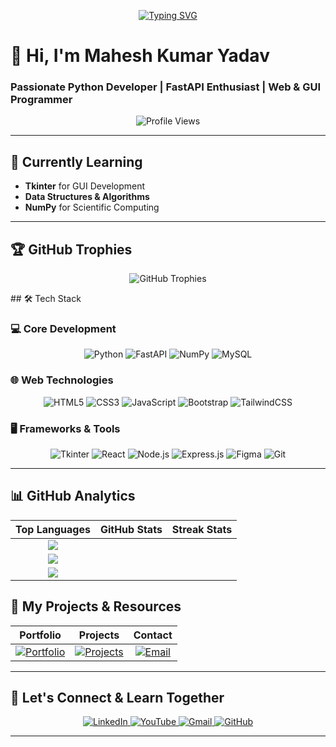 <div align="center">
  
  [![Typing SVG](https://readme-typing-svg.herokuapp.com?font=Fira+Code&size=14&pause=1000&color=00F7B0&center=true&vCenter=true&width=435&lines=Exploring+new+technologies+everyday;Turning+ideas+into+functional+code;Open+to+collaborations+%26+learning+opportunities)](https://git.io/typing-svg)
  
</div>


# 💫 Hi, I'm Mahesh Kumar Yadav  
### Passionate Python Developer | FastAPI Enthusiast | Web & GUI Programmer  

<p align="center">
  <img src="https://komarev.com/ghpvc/?username=mahesh0842&label=Profile%20views&color=0e75b6&style=flat" alt="Profile Views" />
</p>

---

## 🌱 Currently Learning  
- **Tkinter** for GUI Development  
- **Data Structures & Algorithms**  
- **NumPy** for Scientific Computing  

---
## 🏆 GitHub Trophies  
<p align="center">
  <img src="https://github-profile-trophy.vercel.app/?username=mahesh0842&theme=radical&margin-w=5&no-frame=true&rank=SECRET,SSS,SS,S,AAA,AA,A,B,C" alt="GitHub Trophies" />
</p>
## 🛠️ Tech Stack  

### 💻 Core Development  
<div align="center">
  
![Python](https://img.shields.io/badge/Python-3670A0?style=for-the-badge&logo=python&logoColor=white)
![FastAPI](https://img.shields.io/badge/FastAPI-00C7B7?style=for-the-badge&logo=fastapi&logoColor=white)
![NumPy](https://img.shields.io/badge/NumPy-013243?style=for-the-badge&logo=numpy&logoColor=white)
![MySQL](https://img.shields.io/badge/MySQL-4479A1?style=for-the-badge&logo=mysql&logoColor=white)

</div>

### 🌐 Web Technologies  
<div align="center">
  
![HTML5](https://img.shields.io/badge/HTML5-E34F26?style=for-the-badge&logo=html5&logoColor=white)
![CSS3](https://img.shields.io/badge/CSS3-1572B6?style=for-the-badge&logo=css3&logoColor=white)
![JavaScript](https://img.shields.io/badge/JavaScript-F7DF1E?style=for-the-badge&logo=javascript&logoColor=black)
![Bootstrap](https://img.shields.io/badge/Bootstrap-7952B3?style=for-the-badge&logo=bootstrap&logoColor=white)
![TailwindCSS](https://img.shields.io/badge/TailwindCSS-38B2AC?style=for-the-badge&logo=tailwind-css&logoColor=white)

</div>

### 🖥️ Frameworks & Tools  
<div align="center">
  
![Tkinter](https://img.shields.io/badge/Tkinter-FFDB4D?style=for-the-badge&logo=python&logoColor=black)
![React](https://img.shields.io/badge/React-20232A?style=for-the-badge&logo=react&logoColor=61DAFB)
![Node.js](https://img.shields.io/badge/Node.js-339933?style=for-the-badge&logo=node.js&logoColor=white)
![Express.js](https://img.shields.io/badge/Express.js-000000?style=for-the-badge&logo=express&logoColor=white)
![Figma](https://img.shields.io/badge/Figma-F24E1E?style=for-the-badge&logo=figma&logoColor=white)
![Git](https://img.shields.io/badge/Git-F05032?style=for-the-badge&logo=git&logoColor=white)

</div>

---


## 📊 GitHub Analytics  
<div align="center">

| Top Languages | GitHub Stats | Streak Stats |
|:---:|:---:|:---:|
| <img src="https://github-readme-stats.vercel.app/api/top-langs?username=mahesh0842&layout=compact&theme=radical" /> |
<img src="https://github-readme-stats.vercel.app/api?username=mahesh0842&show_icons=true&theme=radical" /> | 
<img src="https://github-readme-streak-stats.herokuapp.com/?user=mahesh0842&theme=radical" /> |

</div>

## 🚀 My Projects & Resources  
<div align="center">

| Portfolio | Projects | Contact |
|:---:|:---:|:---:|
| [![Portfolio](https://img.shields.io/badge/Portfolio-4285F4?style=for-the-badge&logo=google-chrome&logoColor=white)](https://mahesh0842.github.io/PF/) | [![Projects](https://img.shields.io/badge/Projects-181717?style=for-the-badge&logo=github&logoColor=white)](https://github.com/mahesh0842?tab=repositories) | [![Email](https://img.shields.io/badge/Email-EA4335?style=for-the-badge&logo=gmail&logoColor=white)](mailto:mahesh767000@gmail.com) |

</div>

---
## 🤝 Let's Connect & Learn Together  
<p align="center">
  <a href="https://www.linkedin.com/in/mahesh-yadav-334ba916a/">
    <img src="https://img.shields.io/badge/LinkedIn-0A66C2?style=for-the-badge&logo=linkedin&logoColor=white" alt="LinkedIn" />
  </a>
  <a href="https://studio.youtube.com/playlist/PLm6VuP5VN20ZXKGnpCXioPygN-J3izq5p/videos">
    <img src="https://img.shields.io/badge/YouTube-FF0000?style=for-the-badge&logo=youtube&logoColor=white" alt="YouTube" />
  </a>
  <a href="mailto:mahesh767000@gmail.com">
    <img src="https://img.shields.io/badge/Gmail-EA4335?style=for-the-badge&logo=gmail&logoColor=white" alt="Gmail" />
  </a>
  <a href="https://github.com/mahesh0842">
    <img src="https://img.shields.io/badge/GitHub-181717?style=for-the-badge&logo=github&logoColor=white" alt="GitHub" />
  </a>
</p>

---


